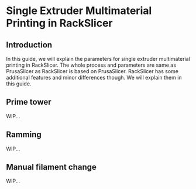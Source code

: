 # Single Extruder Multimaterial Printing in RackSlicer

## Introduction
In this guide, we will explain the parameters for single extruder multimaterial printing in RackSlicer. The whole process and parameters are same as PrusaSlicer as RackSlicer is based on PrusaSlicer.
RackSlicer has some additional features and minor differences though. We will explain them in this guide.
## Prime tower
WIP...
## Ramming
WIP...
## Manual filament change
WIP...